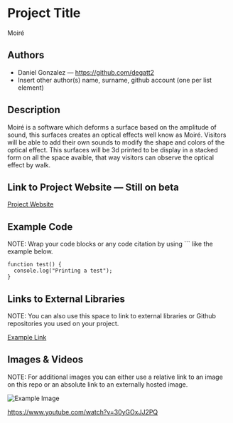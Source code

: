 # Project Title
Moiré

## Authors
- Daniel Gonzalez — https://github.com/degatt2
- Insert other author(s) name, surname, github account (one per list element)

## Description
Moiré is a software which deforms a surface based on the amplitude of sound, this surfaces creates an optical effects well know as Moiré. Visitors will be able to add their own sounds to modify the shape and colors of the optical effect. This surfaces will be 3d printed to be display in a stacked form on all the space avaible, that way visitors can observe the optical effect by walk.

## Link to Project Website — Still on beta
[Project Website](http://degafolio.info/moire/index-en.html "Project Website")

## Example Code
NOTE: Wrap your code blocks or any code citation by using ``` like the example below.
```
function test() {
  console.log("Printing a test");
}
```
## Links to External Libraries
 NOTE: You can also use this space to link to external libraries or Github repositories you used on your project.

[Example Link](http://www.google.com "Example Link")

## Images & Videos
NOTE: For additional images you can either use a relative link to an image on this repo or an absolute link to an externally hosted image.

![Example Image](project_images/cover.jpg?raw=true "Example Image")

https://www.youtube.com/watch?v=30yGOxJJ2PQ
